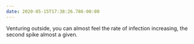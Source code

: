 ```yaml
---
date: 2020-05-15T17:38:26.786-00:00
---
```

Venturing outside, you can almost feel the rate of infection increasing, the second spike almost a given.
